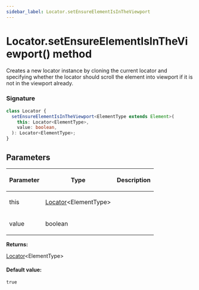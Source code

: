 ```yaml
---
sidebar_label: Locator.setEnsureElementIsInTheViewport
---
```


# Locator.setEnsureElementIsInTheViewport() method

Creates a new locator instance by cloning the current locator and specifying whether the locator should scroll the element into viewport if it is not in the viewport already.

### Signature

```typescript
class Locator {
  setEnsureElementIsInTheViewport<ElementType extends Element>(
    this: Locator<ElementType>,
    value: boolean,
  ): Locator<ElementType>;
}
```

## Parameters

<table><thead><tr><th>

Parameter

</th><th>

Type

</th><th>

Description

</th></tr></thead>
<tbody><tr><td>

this

</td><td>

[Locator](./puppeteer.locator.md)&lt;ElementType&gt;

</td><td>

</td></tr>
<tr><td>

value

</td><td>

boolean

</td><td>

</td></tr>
</tbody></table>

**Returns:**

[Locator](./puppeteer.locator.md)&lt;ElementType&gt;

#### Default value:

`true`
